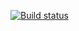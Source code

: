 [![Build status](https://ci.appveyor.com/api/projects/status/0gu78sygtblnt4v3/branch/main?svg=true)](https://ci.appveyor.com/project/Yulya-s-n/api-ci-pd6v7/branch/main)
